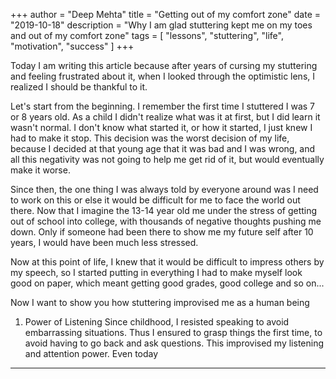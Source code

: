 +++
author = "Deep Mehta"
title = "Getting out of my comfort zone"
date = "2019-10-18"
description = "Why I am glad stuttering kept me on my toes and out of my comfort zone"
tags = [
    "lessons",
    "stuttering",
    "life",
    "motivation",
    "success"
]
+++

Today I am writing this article because after years of cursing my stuttering and feeling frustrated about it, when I looked through the optimistic lens, I realized I should be thankful to it.

Let's start from the beginning. I remember the first time I stuttered I was 7 or 8 years old. As a child I didn't realize what was it at first, but I did learn it wasn't normal. I don't know what started it, or how it started, I just knew I had to make it stop. This decision was the worst decision of my life, because I decided at that young age that it was bad and I was wrong, and all this negativity was not going to help me get rid of it, but would eventually make it worse.

Since then, the one thing I was always told by everyone around was I need to work on this or else it would be difficult for me to face the world out there. Now that I imagine the 13-14 year old me under the stress of getting out of school into college, with thousands of negative thoughts pushing me down. Only if someone had been there to show me my future self after 10 years, I would have been much less stressed.

Now at this point of life, I knew that it would be difficult to impress others by my speech, so I started putting in everything I had to make myself look good on paper, which meant getting good grades, good college and so on...

Now I want to show you how stuttering improvised me as a human being

1. Power of Listening
Since childhood, I resisted speaking to avoid embarrassing situations. Thus I ensured to grasp things the first time, to avoid having to go back and ask questions. This improvised my listening and attention power. Even today 


---
